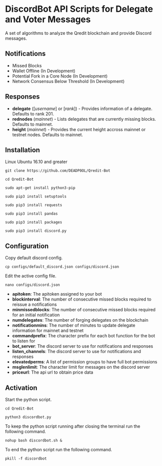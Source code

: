 # DiscordBot API Scripts for Delegate and Voter Messages

A set of algorithms to analyze the Qredit blockchain and provide Discord messages.

## Notifications

- Missed Blocks
- Wallet Offline (In Development)
- Potential Fork in a Core Node (In Development)
- Network Consensus Below Threshold (In Development)

## Responses

- **delegate** ([*username*] or [*rank*]) - Provides information of a delegate. Defaults to rank 201.
- **rednodes** (*mainnet*) - Lists delegates that are currently missing blocks. Defaults to mainnet.
- **height** (*mainnet*) - Provides the current height accross mainnet or testnet nodes. Defaults to mainnet.

## Installation

Linux Ubuntu 16.10 and greater

```git clone https://github.com/DEADP0OL/Qredit-Bot```

```cd Qredit-Bot```

```sudo apt-get install python3-pip```

```sudo pip3 install setuptools```

```sudo pip3 install requests```

```sudo pip3 install pandas```

```sudo pip3 install packages```

```sudo pip3 install discord.py```

## Configuration

Copy default discord config.

```cp configs/default_discord.json configs/discord.json```

Edit the active config file.

```nano configs/discord.json```

- **apitoken**: The apitoken assigned to your bot
- **blockinterval**: The number of consecutive missed blocks required to reissue a notifications
- **minmissedblocks**: The number of consecutive missed blocks required for an initial notification
- **numdelegates**: The number of forging delegates on the blockchain
- **notificationmins**: The number of minutes to update delegate information for mainnet and testnet
- **commandprefix**: The character prefix for each bot function for the bot to listen for
- **bot_server**: The discord server to use for notifications and responses
- **listen_channels**: The discord server to use for notifications and responses
- **elevatedperms**: A list of permission groups to have full bot permissions
- **msglenlimit**: The character limit for messages on the discord server
- **priceurl**: The api url to obtain price data

## Activation

Start the python script.

```cd Qredit-Bot```

```python3 discordbot.py```

To keep the python script running after closing the terminal run the following command.

```nohup bash discordbot.sh &```

To end the python script run the following command.

```pkill -f discordbot```
